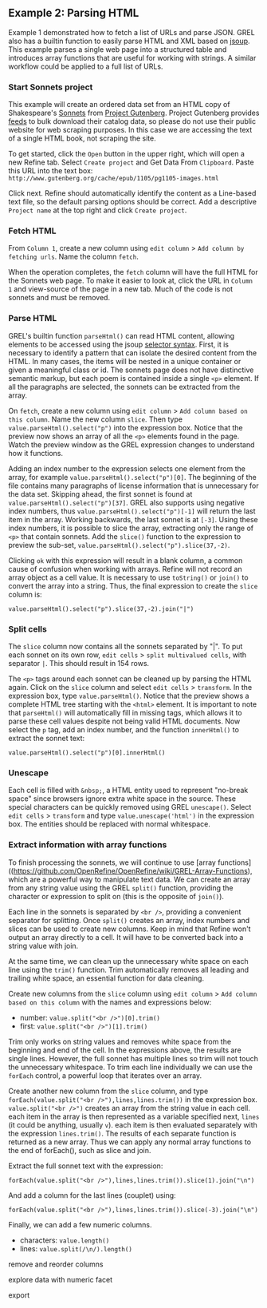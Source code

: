 ## Example 2: Parsing HTML

Example 1 demonstrated how to fetch a list of URLs and parse JSON. 
GREL also has a builtin function to easily parse HTML and XML based on [jsoup](https://jsoup.org/).
This example parses a single web page into a structured table and introduces array functions that are useful for working with strings. 
A similar workflow could be applied to a full list of URLs. 

### Start Sonnets project

This example will create an ordered data set from an HTML copy of Shakespeare's [Sonnets](http://www.gutenberg.org/ebooks/1105) from [Project Gutenberg](http://www.gutenberg.org/). Project Gutenberg provides [feeds](http://www.gutenberg.org/wiki/Gutenberg:Feeds) to bulk download their catalog data, so please do not use their public website for web scraping purposes. In this case we are accessing the text of a single HTML book, not scraping the site.

To get started, click the `Open` button in the upper right, which will open a new Refine tab.
Select `Create project` and Get Data From `Clipboard`. 
Paste this URL into the text box: `http://www.gutenberg.org/cache/epub/1105/pg1105-images.html`

Click next.
Refine should automatically identify the content as a Line-based text file, so the default parsing options should be correct.
Add a descriptive `Project name` at the top right and click `Create project`.

### Fetch HTML

From `Column 1`, create a new column using `edit column` > `Add column by fetching urls`.
Name the column `fetch`.

When the operation completes, the `fetch` column will have the full HTML for the Sonnets web page. 
To make it easier to look at, click the URL in `Column 1` and view-source of the page in a new tab. 
Much of the code is not sonnets and must be removed. 

### Parse HTML

GREL's builtin function `parseHtml()` can read HTML content, allowing elements to be accessed using the jsoup [selector syntax](https://jsoup.org/cookbook/extracting-data/selector-syntax).
First, it is necessary to identify a pattern that can isolate the desired content from the HTML.
In many cases, the items will be nested in a unique container or given a meaningful class or id.
The sonnets page does not have distinctive semantic markup, but each poem is contained inside a single `<p>` element. 
If all the paragraphs are selected, the sonnets can be extracted from the array.

On `fetch`, create a new column using `edit column` > `Add column based on this column`.
Name the new column `slice`.
Then type `value.parseHtml().select("p")` into the expression box.
Notice that the preview now shows an array of all the `<p>` elements found in the page. 
Watch the preview window as the GREL expression changes to understand how it functions.

Adding an index number to the expression selects one element from the array, for example `value.parseHtml().select("p")[0]`.
The beginning of the file contains many paragraphs of license information that is unnecessary for the data set. 
Skipping ahead, the first sonnet is found at `value.parseHtml().select("p")[37]`. 
GREL also supports using negative index numbers, thus `value.parseHtml().select("p")[-1]` will return the last item in the array. 
Working backwards, the last sonnet is at `[-3]`.
Using these index numbers, it is possible to slice the array, extracting only the range of `<p>` that contain sonnets. 
Add the `slice()` function to the expression to preview the sub-set, `value.parseHtml().select("p").slice(37,-2)`.

Clicking `ok` with this expression will result in a blank column, a common cause of confusion when working with arrays.
Refine will not record an array object as a cell value. 
It is necessary to use `toString()` or `join()` to convert the array into a string.
Thus, the final expression to create the `slice` column is:

`value.parseHtml().select("p").slice(37,-2).join("|")`

### Split cells

The `slice` column now contains all the sonnets separated by "|". 
To put each sonnet on its own row, `edit cells` > `split multivalued cells`, with separator `|`.
This should result in 154 rows.

The `<p>` tags around each sonnet can be cleaned up by parsing the HTML again.
Click on the `slice` column and select `edit cells` > `transform`.
In the expression box, type `value.parseHtml()`.
Notice that the preview shows a complete HTML tree starting with the `<html>` element.
It is important to note that `parseHtml()` will automatically fill in missing tags, which allows it to parse these cell values despite not being valid HTML documents.
Now select the `p` tag, add an index number, and the function `innerHtml()` to extract the sonnet text:

`value.parseHtml().select("p")[0].innerHtml()`

### Unescape

Each cell is filled with `&nbsp;`, a HTML entity used to represent "no-break space" since browsers ignore extra white space in the source.
These special characters can be quickly removed using GREL `unescape()`.
Select `edit cells` > `transform` and type `value.unescape('html')` in the expression box.
The entities should be replaced with normal whitespace.

### Extract information with array functions

To finish processing the sonnets, we will continue to use [array functions]((https://github.com/OpenRefine/OpenRefine/wiki/GREL-Array-Functions), which are a powerful way to manipulate text data.
We can create an array from any string value using the GREL `split()` function, providing the character or expression to split on (this is the opposite of `join()`). 

Each line in the sonnets is separated by `<br />`, providing a convenient separator for splitting. 
Once `split()` creates an array, index numbers and slices can be used to create new columns.
Keep in mind that Refine won't output an array directly to a cell.
It will have to be converted back into a string value with join.

At the same time, we can clean up the unnecessary white space on each line using the `trim()` function.
Trim automatically removes all leading and trailing white space, an essential function for data cleaning. 

Create new columns from the `slice` column using `edit column` > `Add column based on this column` with the names and expressions below:

- number: `value.split("<br />")[0].trim()`
- first: `value.split("<br />")[1].trim()`

Trim only works on string values and removes white space from the beginning and end of the cell. 
In the expressions above, the results are single lines.
However, the full sonnet has multiple lines so trim will not touch the unnecessary whitespace.
To trim each line individually we can use the `forEach` control, a powerful loop that iterates over an array.

Create another new column from the `slice` column, and type `forEach(value.split("<br />"),lines,lines.trim())` in the expression box.
`value.split("<br />")` creates an array from the string value in each cell.
each item in the array is then represented as a variable specified next, `lines` (it could be anything, usually `v`).
each item is then evaluated separately with the expression `lines.trim()`.
The results of each separate function is returned as a new array.
Thus we can apply any normal array functions to the end of forEach(), such as slice and join.

Extract the full sonnet text with the expression:

`forEach(value.split("<br />"),lines,lines.trim()).slice(1).join("\n")`

And add a column for the last lines (couplet) using:

`forEach(value.split("<br />"),lines,lines.trim()).slice(-3).join("\n")`

Finally, we can add a few numeric columns.
- characters: `value.length()`
- lines: `value.split(/\n/).length()`

remove and reorder columns 

explore data with numeric facet 

export 
